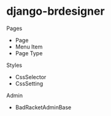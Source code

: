 django-brdesigner
=================

Pages
- Page
- Menu Item
- Page Type

Styles
- CssSelector
- CssSetting

Admin
- BadRacketAdminBase
